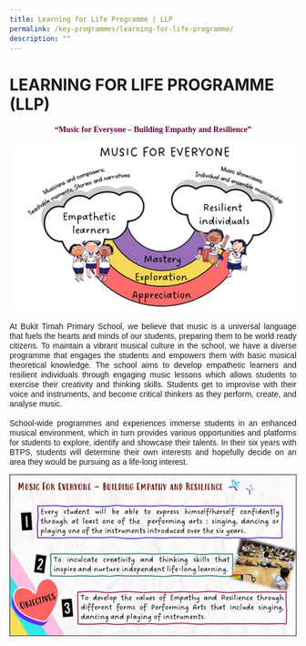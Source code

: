 ```yaml
---
title: Learning for Life Programme | LLP
permalink: /key-programmes/learning-for-life-programme/
description: ""
---
```

# LEARNING FOR LIFE PROGRAMME (LLP)
<p align="center"><font face="Dreaming OutLoud" color="#660033">
<b>“Music for Everyone – Building Empathy and Resilience”</b></font></p>

![](/images/music-for-everyone.png)
<p align="justify">
<font face="Arial">
At Bukit Timah Primary School, we believe that music is a universal language that fuels the hearts and minds of our students, preparing them to be world ready citizens.  To maintain a vibrant musical culture in the school, we have a diverse programme that engages the students and empowers them with basic musical theoretical knowledge. The school aims to develop empathetic learners and resilient individuals through engaging music lessons which allows students to exercise their creativity and thinking skills. Students get to improvise with their voice and instruments, and become critical thinkers as they perform, create, and analyse music.</font><br><br>

<font face="Arial">
School-wide programmes and experiences immerse students in an enhanced musical environment, which in turn provides various opportunities and platforms for students to explore, identify and showcase their talents. In their six years with BTPS, students will determine their own interests and hopefully decide on an area they would be pursuing as a life-long interest. </font></p>

![](/images/music-for-everyone2.jpg)